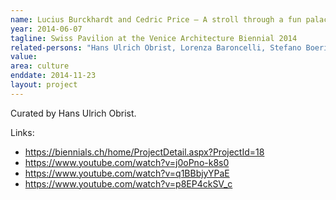 ```yaml
---
name: Lucius Burckhardt and Cedric Price – A stroll through a fun palace
year: 2014-06-07
tagline: Swiss Pavilion at the Venice Architecture Biennial 2014
related-persons: "Hans Ulrich Obrist, Lorenza Baroncelli, Stefano Boeri, Liam Gillick, Carsten Höller, Philippe Parreno, Rirkrit Tiravanija, Maja Hoffman, Anri Sala, Edi Rama, Freek Persyn, Joseph Grima, Olafur Eliasson, Dominique Gonzalez-Foerster"
value:
area: culture
enddate: 2014-11-23
layout: project
---
```


Curated by Hans Ulrich Obrist.

Links:
* <https://biennials.ch/home/ProjectDetail.aspx?ProjectId=18>
* <https://www.youtube.com/watch?v=j0oPno-k8s0>
* <https://www.youtube.com/watch?v=q1BBbjyYPaE>
* <https://www.youtube.com/watch?v=p8EP4ckSV_c>
